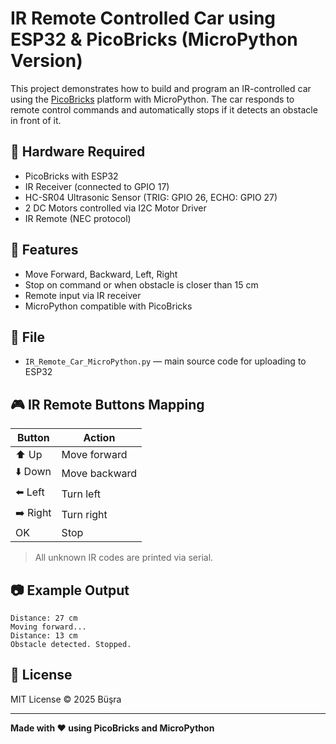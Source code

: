 # IR Remote Controlled Car using ESP32 & PicoBricks (MicroPython Version)

This project demonstrates how to build and program an IR-controlled car using the [PicoBricks](https://picobricks.com/) platform with MicroPython. The car responds to remote control commands and automatically stops if it detects an obstacle in front of it.

## 🧰 Hardware Required
- PicoBricks with ESP32
- IR Receiver (connected to GPIO 17)
- HC-SR04 Ultrasonic Sensor (TRIG: GPIO 26, ECHO: GPIO 27)
- 2 DC Motors controlled via I2C Motor Driver
- IR Remote (NEC protocol)

## 🧠 Features
- Move Forward, Backward, Left, Right
- Stop on command or when obstacle is closer than 15 cm
- Remote input via IR receiver
- MicroPython compatible with PicoBricks

## 📁 File
- `IR_Remote_Car_MicroPython.py` — main source code for uploading to ESP32

## 🎮 IR Remote Buttons Mapping

| Button     | Action          |
|------------|-----------------|
| ⬆️ Up       | Move forward    |
| ⬇️ Down     | Move backward   |
| ⬅️ Left     | Turn left       |
| ➡️ Right    | Turn right      |
| OK         | Stop            |

> All unknown IR codes are printed via serial.

## 📷 Example Output

```text
Distance: 27 cm
Moving forward...
Distance: 13 cm
Obstacle detected. Stopped.
```

## 🧾 License
MIT License © 2025 Büşra

---

**Made with ❤️ using PicoBricks and MicroPython**
